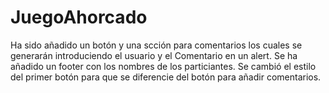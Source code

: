 # JuegoAhorcado
Ha sido añadido un botón y una scción para comentarios los cuales se generarán introduciendo el usuario y el Comentario en un alert.
Se ha añadido un footer con los nombres de los particiantes.
Se cambió el estilo del primer botón para que se diferencie del botón para añadir comentarios.
